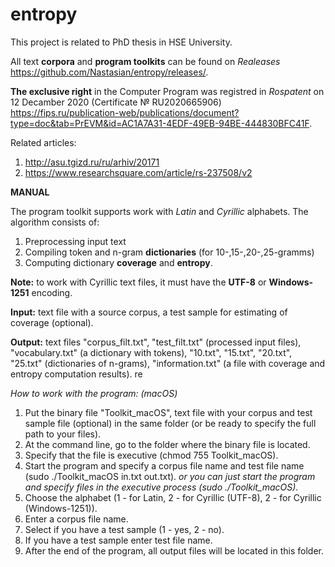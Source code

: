 # entropy
This project is related to PhD thesis in HSE University.

All text **corpora** and **program toolkits** can be found on *Realeases* https://github.com/Nastasian/entropy/releases/.

**The exclusive right** in the Computer Program was registred in *Rospatent* on 12 Decamber 2020 (Certificate № RU2020665906) https://fips.ru/publication-web/publications/document?type=doc&tab=PrEVM&id=AC1A7A31-4EDF-49EB-94BE-444830BFC41F.

Related articles:
1) http://asu.tgizd.ru/ru/arhiv/20171
2) https://www.researchsquare.com/article/rs-237508/v2


**MANUAL**

The program toolkit supports work with *Latin* and *Cyrillic* alphabets.
The algorithm consists of:
1) Preprocessing input text
2) Compiling token and n-gram **dictionaries** (for 10-,15-,20-,25-gramms)
3) Computing dictionary **coverage** and **entropy**.

**Note:** to work with Cyrillic text files, it must have the **UTF-8** or **Windows-1251** encoding.

**Input:** text file with a source corpus, a test sample for estimating of coverage (optional).

**Output:** text files "corpus_filt.txt", "test_filt.txt" (processed input files), "vocabulary.txt" (a dictionary with tokens), "10.txt", "15.txt", "20.txt", "25.txt" (dictionaries of n-grams), "information.txt" (a file with coverage and entropy computation results).
re

*How to work with the program: (macOS)*
1) Put the binary file "Toolkit_macOS", text file with your corpus and test sample file (optional) in the same folder (or be ready to specify the full path to your files).
2) At the command line, go to the folder where the binary file is located.
3) Specify that the file is executive (chmod 755 Toolkit_macOS). 
4) Start the program and specify a corpus file name and test file name (sudo ./Toolkit_macOS in.txt out.txt).
  *or you can just start the program and specify files in the executive process (sudo ./Toolkit_macOS).* 
6) Choose the alphabet (1 - for Latin, 2 - for Cyrillic (UTF-8), 2 - for Cyrillic (Windows-1251)).
7) Enter a corpus file name.
8) Select if you have a test sample (1 - yes, 2 - no).
9) If you have a test sample enter test file name.
10) After the end of the program, all output files will be located in this folder.
